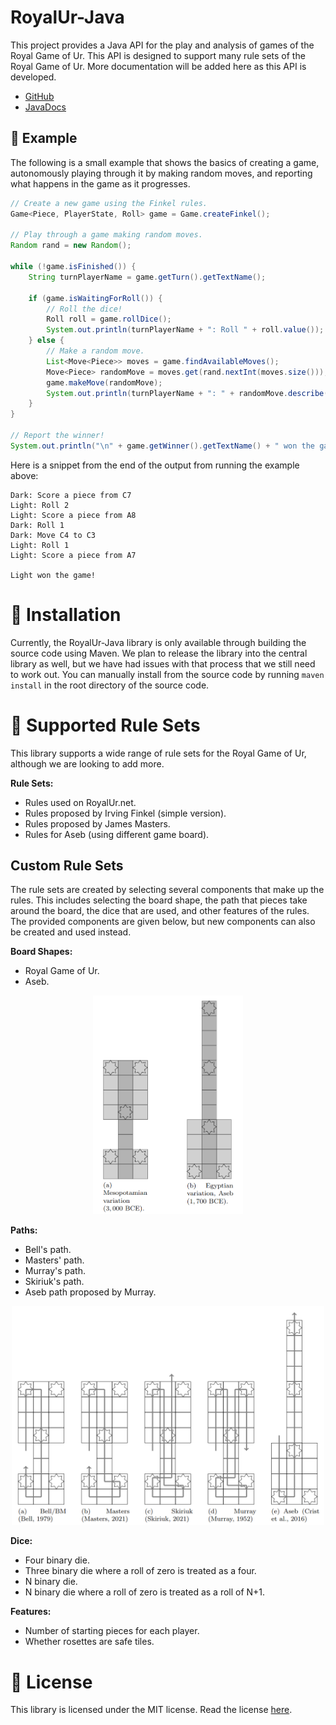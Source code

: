 # RoyalUr-Java

This project provides a Java API for the play and analysis of games
of the Royal Game of Ur. This API is designed to support many rule
sets of the Royal Game of Ur. More documentation will be added
here as this API is developed.

* [GitHub](https://github.com/RoyalUr/RoyalUr-Java)
* [JavaDocs](apidocs)


## 🚀 Example

The following is a small example that shows the basics of creating
a game, autonomously playing through it by making random moves,
and reporting what happens in the game as it progresses.

```java
// Create a new game using the Finkel rules.
Game<Piece, PlayerState, Roll> game = Game.createFinkel();

// Play through a game making random moves.
Random rand = new Random();

while (!game.isFinished()) {
    String turnPlayerName = game.getTurn().getTextName();

    if (game.isWaitingForRoll()) {
        // Roll the dice!
        Roll roll = game.rollDice();
        System.out.println(turnPlayerName + ": Roll " + roll.value());
    } else {
        // Make a random move.
        List<Move<Piece>> moves = game.findAvailableMoves();
        Move<Piece> randomMove = moves.get(rand.nextInt(moves.size()));
        game.makeMove(randomMove);
        System.out.println(turnPlayerName + ": " + randomMove.describe());
    }
}

// Report the winner!
System.out.println("\n" + game.getWinner().getTextName() + " won the game!");
```

Here is a snippet from the end of the output from running
the example above:
```
Dark: Score a piece from C7
Light: Roll 2
Light: Score a piece from A8
Dark: Roll 1
Dark: Move C4 to C3
Light: Roll 1
Light: Score a piece from A7

Light won the game!
```

# 🔧 Installation
Currently, the RoyalUr-Java library is only available through
building the source code using Maven. We plan to release the
library into the central library as well, but we have had
issues with that process that we still need to work out.
You can manually install from the source code by running
`maven install` in the root directory of the source code.

# 📜 Supported Rule Sets

This library supports a wide range of rule sets for the
Royal Game of Ur, although we are looking to add more.

**Rule Sets:**
- Rules used on RoyalUr.net.
- Rules proposed by Irving Finkel (simple version).
- Rules proposed by James Masters.
- Rules for Aseb (using different game board).

## Custom Rule Sets

The rule sets are created by selecting several components
that make up the rules. This includes selecting the board
shape, the path that pieces take around the board, the
dice that are used, and other features of the rules. The
provided components are given below, but new components
can also be created and used instead.

**Board Shapes:**
- Royal Game of Ur.
- Aseb.

<p align="center">
  <img alt="Supported Board Shapes" height="350" src="BoardShapes.png" />
</p>

**Paths:**
- Bell's path.
- Masters' path.
- Murray's path.
- Skiriuk's path.
- Aseb path proposed by Murray.

<p align="center">
  <img alt="Supported Paths" height="350" src="Paths.png" />
</p>

**Dice:**
- Four binary die.
- Three binary die where a roll of zero is treated as a four.
- N binary die.
- N binary die where a roll of zero is treated as a roll of N+1.

**Features:**
- Number of starting pieces for each player.
- Whether rosettes are safe tiles.


# 📝 License
This library is licensed under the MIT license. Read the
license [here](LICENSE).
